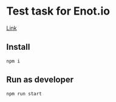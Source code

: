 # Test task for Enot.io

[Link](https://gkoil.github.io/test-enot-io/)

## Install

```
npm i
```

## Run as developer

```
npm run start
```
